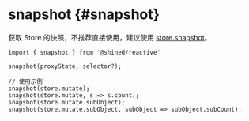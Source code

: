 # snapshot {#snapshot}

获取 Store 的快照，不推荐直接使用，建议使用 [store.snapshot](/reference/basic/create#store-snapshot)。

```tsx
import { snapshot } from '@shined/reactive'

snapshot(proxyState, selector?);

// 使用示例
snapshot(store.mutate);
snapshot(store.mutate, s => s.count);
snapshot(store.mutate.subObject);
snapshot(store.mutate.subObject, subObject => subObject.subCount);
```
